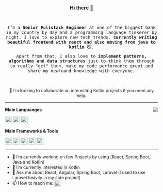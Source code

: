 <div align="center">
  <h3>Hi there 👋</h3>
  <br>
  <samp>
    <p>
      I'm a <strong>Senior Fullstack Engineer</strong> at one of the biggest bank in my country by day and a programming language tinkerer by night. I love to explore new tech trends.  <strong>Currently writing beautiful frontend with react and also moving from java to kotlin</strong> 😼.
    </p>
    <p>
      Apart from that, I also love to <strong>implement patterns, algorithms and data structures</strong> just to think them through to really "get" them, make my code performance great and share my newfound knowledge with everyone. 
    </p>
  </samp>
	
  <br />
  <br />
    👯 I’m looking to collaborate on interesting Kotlin projects if you need any help.
</div>

****

<img align="right" src="https://github-readme-stats.vercel.app/api?username=efriandika&show_icons=true&icon_color=805AD5&text_color=718096&bg_color=ffffff&hide_title=true" />

**Main Languanges**

<code><img height="22" src="https://cdn.jsdelivr.net/npm/simple-icons@v3/icons/javascript.svg"></code>
<code><img height="22" src="https://cdn.jsdelivr.net/npm/simple-icons@v3/icons/java.svg"></code>
<code><img height="22" src="https://cdn.jsdelivr.net/npm/simple-icons@v3/icons/kotlin.svg"></code>


**Main Frameworks & Tools**

<code><img height="22" src="https://cdn.jsdelivr.net/npm/simple-icons@v3/icons/react.svg"></code>
<code><img height="22" src="https://cdn.jsdelivr.net/npm/simple-icons@v3/icons/angular.svg"></code>
<code><img height="22" src="https://cdn.jsdelivr.net/npm/simple-icons@v3/icons/spring.svg"></code>
<code><img height="22" src="https://cdn.jsdelivr.net/npm/simple-icons@v3/icons/docker.svg"></code>
<code><img height="22" src="https://cdn.jsdelivr.net/npm/simple-icons@v3/icons/kubernetes.svg"></code>

****

- 🔭 I’m currently working on few Projects by using (React, Spring Boot, Java and Kotlin)
- 🌱 I’m currently interested in Kotlin
- 💬 Ask me about React, Angular, Spring Boot, Laravel (I used to use Laravel heavily in my side project)
- 📫 How to reach me: <a href="https://www.linkedin.com/in/efriandika/">
		<img align="center" alt="Linkedin" width="22px" src="https://cdn.jsdelivr.net/npm/simple-icons@v3/icons/linkedin.svg" />
	</a>
